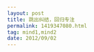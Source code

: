 ```yaml
---
layout: post
title: 跳出纠结，回归专注
permalink: 1419347080.html
tag: mind1,mind2
date: 2012/09/02
---
```

